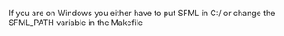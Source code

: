 If you are on Windows you either have to put SFML in C:/ or change the SFML_PATH variable in the Makefile